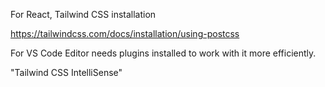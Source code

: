 For React, Tailwind CSS installation 

https://tailwindcss.com/docs/installation/using-postcss

For VS Code Editor needs plugins installed to work with it more efficiently.

"Tailwind CSS IntelliSense"
